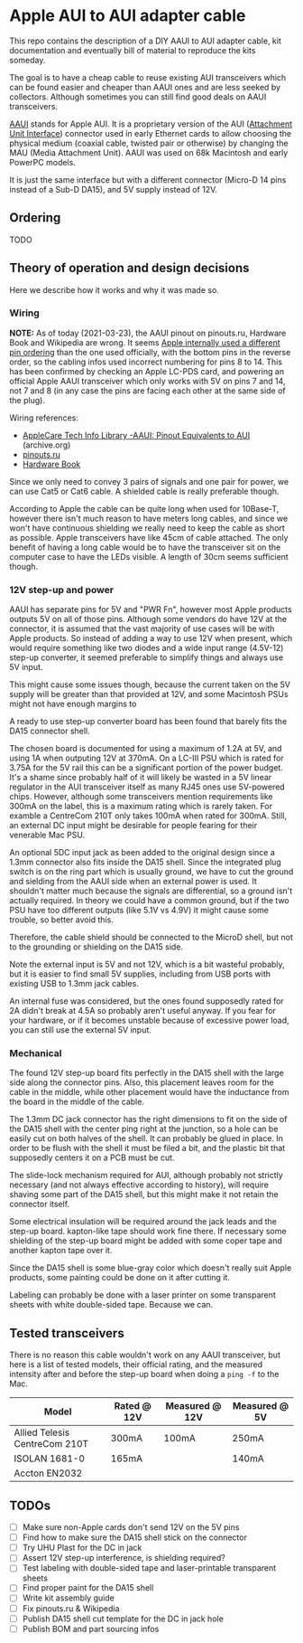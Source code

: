 # Apple AUI to AUI adapter cable

This repo contains the description of a DIY AAUI to AUI adapter cable, kit documentation and eventually bill of material to reproduce the kits someday.

The goal is to have a cheap cable to reuse existing AUI transceivers which can be found easier and cheaper than AAUI ones and are less seeked by collectors. Although sometimes you can still find good deals on AAUI transceivers.

[AAUI](https://en.wikipedia.org/wiki/Apple_Attachment_Unit_Interface) stands for Apple AUI. It is a proprietary version of the AUI ([Attachment Unit Interface](https://en.wikipedia.org/wiki/Attachment_Unit_Interface)) connector used in early Ethernet cards to allow choosing the physical medium (coaxial cable, twisted pair or otherwise) by changing the MAU (Media Attachment Unit). AAUI was used on 68k Macintosh and early PowerPC models.

It is just the same interface but with a different connector (Micro-D 14 pins instead of a Sub-D DA15), and 5V supply instead of 12V.


## Ordering

TODO

## Theory of operation and design decisions

Here we describe how it works and why it was made so.

### Wiring

**NOTE:** As of today (2021-03-23), the AAUI pinout on pinouts.ru, Hardware Book and Wikipedia are wrong. It seems [Apple internally used a different pin ordering](http://web.archive.org/web/20010709103745/til.info.apple.com/techinfo.nsf/artnum/n9980) than the one used officially, with the bottom pins in the reverse order, so the cabling infos used incorrect numbering for pins 8 to 14. This has been confirmed by checking an Apple LC-PDS card, and powering an official Apple AAUI transceiver which only works with 5V on pins 7 and 14, not 7 and 8 (in any case the pins are facing each other at the same side of the plug).

Wiring references:
- [AppleCare Tech Info Library -AAUI: Pinout Equivalents to AUI](http://web.archive.org/web/20010709103745/til.info.apple.com/techinfo.nsf/artnum/n9980) (archive.org)
- [pinouts.ru](https://old.pinouts.ru/Net/AAUI_pinout.shtml)
- [Hardware Book](http://www.hardwarebook.info/AAUI_to_AUI)

Since we only need to convey 3 pairs of signals and one pair for power, we can use Cat5 or Cat6 cable. A shielded cable is really preferable though.

According to Apple the cable can be quite long when used for 10Base-T, however there isn't much reason to have meters long cables, and since we won't have continuous shielding we really need to keep the cable as short as possible. Apple transceivers have like 45cm of cable attached. The only benefit of having a long cable would be to have the transceiver sit on the computer case to have the LEDs visible. A length of 30cm seems sufficient though.


### 12V step-up and power

AAUI has separate pins for 5V and "PWR Fn", however most Apple products outputs 5V on all of those pins. Although some vendors do have 12V at the connector, it is assumed that the vast majority of use cases will be with Apple products. So instead of adding a way to use 12V when present, which would require something like two diodes and a wide input range (4.5V-12) step-up converter, it seemed preferable to simplify things and always use 5V input.

This might cause some issues though, because the current taken on the 5V supply will be greater than that provided at 12V, and some Macintosh PSUs might not have enough margins to 

A ready to use step-up converter board has been found that barely fits the DA15 connector shell.

The chosen board is documented for using a maximum of 1.2A at 5V, and using 1A when outputing 12V at 370mA. On a LC-III PSU which is rated for 3.75A for the 5V rail this can be a significant portion of the power budget. It's a shame since probably half of it will likely be wasted in a 5V linear regulator in the AUI transceiver itself as many RJ45 ones use 5V-powered chips. However, although some transceivers mention requirements like 300mA on the label, this is a maximum rating which is rarely taken. For examble a CentreCom 210T only takes 100mA when rated for 300mA. Still, an external DC input might be desirable for people fearing for their venerable Mac PSU.

An optional 5DC input jack as been added to the original design since a 1.3mm connector also fits inside the DA15 shell. Since the integrated plug switch is on the ring part which is usually ground, we have to cut the ground and sielding from the AAUI side when an external power is used. It shouldn't matter much because the signals are differential, so a ground isn't actually required. In theory we could have a common ground, but if the two PSU have too different outputs (like 5.1V vs 4.9V) it might cause some trouble, so better avoid this.

Therefore, the cable shield should be connected to the MicroD shell, but not to the grounding or shielding on the DA15 side.

Note the external input is 5V and not 12V, which is a bit wasteful probably, but it is easier to find small 5V supplies, including from USB ports with existing USB to 1.3mm jack cables.

An internal fuse was considered, but the ones found supposedly rated for 2A didn't break at 4.5A so probably aren't useful anyway. If you fear for your hardware, or if it becomes unstable because of excessive power load, you can still use the external 5V input.

### Mechanical

The found 12V step-up board fits perfectly in the DA15 shell with the large side along the connector pins. Also, this placement leaves room for the cable in the middle, while other placement would have the inductance from the board in the middle of the cable.

The 1.3mm DC jack connector has the right dimensions to fit on the side of the DA15 shell with the center ping right at the junction, so a hole can be easily cut on both halves of the shell. It can probably be glued in place. In order to be flush with the shell it must be filed a bit, and the plastic bit that supposedly centers it on a PCB must be cut.

The slide-lock mechanism required for AUI, although probably not strictly necessary (and not always effective according to history), will require shaving some part of the DA15 shell, but this might make it not retain the connector itself.

Some electrical insulation will be required around the jack leads and the step-up board. kapton-like tape should work fine there. If necessary some shielding of the step-up board might be added with some coper tape and another kapton tape over it.

Since the DA15 shell is some blue-gray color which doesn't really suit Apple products, some painting could be done on it after cutting it.

Labeling can probably be done with a laser printer on some transparent sheets with white double-sided tape. Because we can.

## Tested transceivers

There is no reason this cable wouldn't work on any AAUI transceiver, but here is a list of tested models, their official rating, and the measured intensity after and before the step-up board when doing a `ping -f` to the Mac.


Model | Rated @ 12V | Measured @ 12V | Measured @ 5V
------|-------|----------------|--------------
Allied Telesis CentreCom 210T | 300mA | 100mA | 250mA
ISOLAN 1681-0 | 165mA | | 140mA
Accton EN2032 | | |


## TODOs

- [ ] Make sure non-Apple cards don't send 12V on the 5V pins
- [ ] Find how to make sure the DA15 shell stick on the connector
- [ ] Try UHU Plast for the DC in jack
- [ ] Assert 12V step-up interference, is shielding required?
- [ ] Test labeling with double-sided tape and laser-printable transparent sheets
- [ ] Find proper paint for the DA15 shell
- [ ] Write kit assembly guide
- [ ] Fix pinouts.ru & Wikipedia
- [ ] Publish DA15 shell cut template for the DC in jack hole
- [ ] Publish BOM and part sourcing infos

